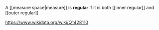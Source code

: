 A [[measure space|measure]] is **regular** if it is both [[inner regular]] and [[outer regular]].

https://www.wikidata.org/wiki/Q1428110